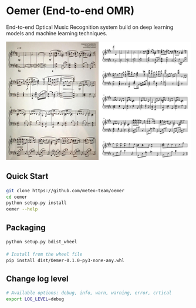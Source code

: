 # Oemer (End-to-end OMR)

End-to-end Optical Music Recognition system build on deep learning models and machine learning techniques.

![](figures/tabi_mix.jpg)


## Quick Start
``` bash
git clone https://github.com/meteo-team/oemer
cd oemer
python setup.py install
oemer --help
```

## Packaging
``` bash
python setup.py bdist_wheel

# Install from the wheel file
pip install dist/Oemer-0.1.0-py3-none-any.whl
```

## Change log level
``` bash
# Available options: debug, info, warn, warning, error, crtical
export LOG_LEVEL=debug
```


